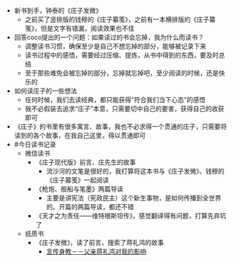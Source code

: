 - 新书到手，钟泰的《庄子发微》
	- 之前买了竖排版的钱穆的《庄子纂笺》，之前有一本横排版的《庄子纂笺》，但是文字有错漏，阅读效果也不佳
- 回答coco提出的一个问题：如果读过的书会忘掉，我为什么而读书？
	- 调整读书习惯，确保至少是自己不想忘掉的部分，能够被记录下来
	- 读书过程中的感悟，需要经过压缩、提炼，从书中得到的东西，要及时总结
	- 至于那些难免会被忘掉的部分，忘掉就忘掉吧，至少阅读的时候，还是快乐的
- 如何读庄子的一些想法
	- 任何时候，我们去读经典，都只能获得“符合我们当下心态”的感悟
	- 我不必假装去追求“庄子”本意，只需要切中自己的要害，获得自己的收获即可
- 《庄子》的书里有很多寓言、故事，我也不必求得一个贯通的庄子，只需要将读到的各个故事，在我自己这里，得以贯通即可
- #今日读书记录
	- 微信读书
		- 《庄子现代版》前言、庄先生的故事
			- 流沙河的文笔是很好的，我打算将这本书与《庄子发微》、钱穆的《庄子纂笺》一起阅读
		- 《枪炮、舰船与笔墨》两篇导读
			- 主要是讲宪法（宪政民主）这个新生事物，是如何传播到全世界的。开篇的两篇导读，都还不错
		- 《天才之为责任——维特根斯坦传》，感觉翻译得有问题，打算先弃坑了
	- 纸质书
		- 《庄子发微》，读了前言，搜索了蒋礼鸿的故事
			- [言传身教－－父亲蒋礼鸿对我的影响](https://mp.weixin.qq.com/s/425F6LPQdgB9c4sci1DejQ)